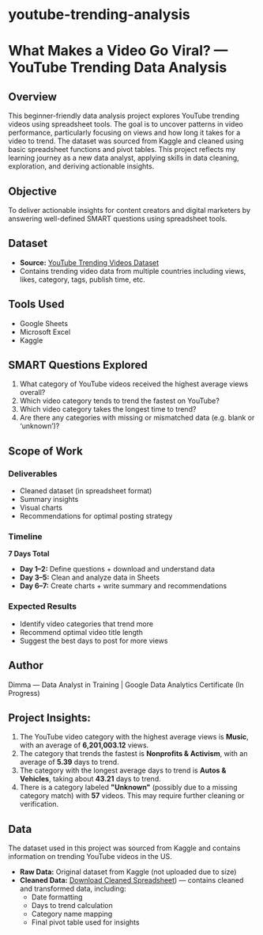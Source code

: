 # youtube-trending-analysis
# What Makes a Video Go Viral? — YouTube Trending Data Analysis

## Overview
This beginner-friendly data analysis project explores YouTube trending videos using spreadsheet tools. The goal is to uncover patterns in video performance, particularly focusing on views and how long it takes for a video to trend. The dataset was sourced from Kaggle and cleaned using basic spreadsheet functions and pivot tables. This project reflects my learning journey as a new data analyst, applying skills in data cleaning, exploration, and deriving actionable insights.

## Objective
To deliver actionable insights for content creators and digital marketers by answering well-defined SMART questions using spreadsheet tools.

## Dataset
- **Source:** [YouTube Trending Videos Dataset](https://www.kaggle.com/datasets/datasnaek/youtube-new)
- Contains trending video data from multiple countries including views, likes, category, tags, publish time, etc.

## Tools Used
- Google Sheets
- Microsoft Excel
- Kaggle

## SMART Questions Explored
1. What category of YouTube videos received the highest average views overall?
2. Which video category tends to trend the fastest on YouTube?
3. Which video category takes the longest time to trend?
4. Are there any categories with missing or mismatched data (e.g. blank or ‘unknown’)?

## Scope of Work

### Deliverables
- Cleaned dataset (in spreadsheet format)
- Summary insights
- Visual charts
- Recommendations for optimal posting strategy

### Timeline
**7 Days Total**
- **Day 1–2:** Define questions + download and understand data
- **Day 3–5:** Clean and analyze data in Sheets
- **Day 6–7:** Create charts + write summary and recommendations

### Expected Results
- Identify video categories that trend more
- Recommend optimal video title length
- Suggest the best days to post for more views

## Author
Dimma — Data Analyst in Training | Google Data Analytics Certificate (In Progress)

## Project Insights:
1. The YouTube video category with the highest average views is **Music**, with an average of **6,201,003.12** views.
2. The category that trends the fastest is **Nonprofits & Activism**, with an average of **5.39** days to trend.
3. The category with the longest average days to trend is **Autos & Vehicles**, taking about **43.21** days to trend.
4. There is a category labeled **"Unknown"** (possibly due to a missing category match) with **57** videos. This may require further cleaning or verification.

## Data

The dataset used in this project was sourced from Kaggle and contains information on trending YouTube videos in the US.

- **Raw Data:** Original dataset from Kaggle (not uploaded due to size)
- **Cleaned Data:** [Download Cleaned Spreadsheet](Trending%20youtube%20videos%20analysis.xlsx)) — contains cleaned and transformed data, including:
  - Date formatting
  - Days to trend calculation
  - Category name mapping
  - Final pivot table used for insights





